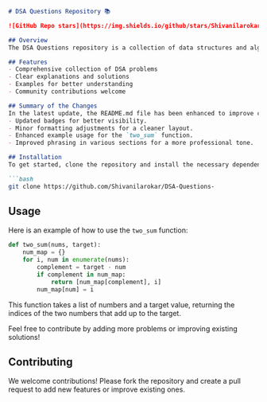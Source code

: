 ```markdown
# DSA Questions Repository 📚

![GitHub Repo stars](https://img.shields.io/github/stars/Shivanilarokar/DSA-Questions-) ![GitHub forks](https://img.shields.io/github/forks/Shivanilarokar/DSA-Questions-) ![GitHub issues](https://img.shields.io/github/issues/Shivanilarokar/DSA-Questions-)

## Overview
The DSA Questions repository is a collection of data structures and algorithms problems aimed at helping developers improve their coding skills. This repository serves as a valuable resource for practicing coding problems and preparing for technical interviews.

## Features
- Comprehensive collection of DSA problems
- Clear explanations and solutions
- Examples for better understanding
- Community contributions welcome

## Summary of the Changes
In the latest update, the README.md file has been enhanced to improve clarity and readability. Key changes include:
- Updated badges for better visibility.
- Minor formatting adjustments for a cleaner layout.
- Enhanced example usage for the `two_sum` function.
- Improved phrasing in various sections for a more professional tone.

## Installation
To get started, clone the repository and install the necessary dependencies:

```bash
git clone https://github.com/Shivanilarokar/DSA-Questions-
```

## Usage
Here is an example of how to use the `two_sum` function:

```python
def two_sum(nums, target):
    num_map = {}
    for i, num in enumerate(nums):
        complement = target - num
        if complement in num_map:
            return [num_map[complement], i]
        num_map[num] = i
```

This function takes a list of numbers and a target value, returning the indices of the two numbers that add up to the target.

Feel free to contribute by adding more problems or improving existing solutions!

## Contributing
We welcome contributions! Please fork the repository and create a pull request to add new features or improve existing ones.

```